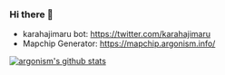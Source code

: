 ### Hi there 👋

- karahajimaru bot: https://twitter.com/karahajimaru
- Mapchip Generator: https://mapchip.argonism.info/

[![argonism's github stats](https://github-readme-stats.vercel.app/api?username=argonism)](https://github.com/anuraghazra/github-readme-stats)

<!--
**argonism/argonism** is a ✨ _special_ ✨ repository because its `README.md` (this file) appears on your GitHub profile.

Here are some ideas to get you started:

- 🔭 I’m currently working on ...
- 🌱 I’m currently learning ...
- 👯 I’m looking to collaborate on ...
- 🤔 I’m looking for help with ...
- 💬 Ask me about ...
- 📫 How to reach me: ...
- 😄 Pronouns: ...
- ⚡ Fun fact: ...
-->
